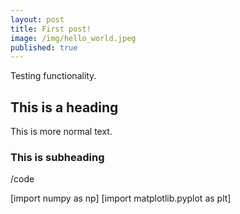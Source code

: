 ```yaml
---
layout: post
title: First post!
image: /img/hello_world.jpeg
published: true
---
```


Testing functionality.

## This is a heading

This is more normal text.

### This is subheading


/code 

[import numpy as np]
[import matplotlib.pyplot as plt]

